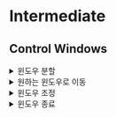 # Intermediate

## Control Windows
<details>
<summary>윈도우 분할</summary>
<div markdown="1">

- :sp || :split || Ctrl+w+s: split horizontally
- :vs || :vertical split || Ctrl+w+v: split vertically

</div>
</details>

<details>
<summary>원하는 윈도우로 이동</summary>
<div markdown="1">

- Ctrl+w+w: 다음 윈도우로 이동.
- Ctrl+w+h: 왼쪽 윈도우로 이동.
- Ctrl+w+j: 아래쪽 윈도우로 이동.
- Ctrl+w+k: 위쪽 윈도우로 이동.
- Ctrl+w+l: 오른쪽 윈도우로 이동.

</div>
</details>

<details>
<summary>윈도우 조정</summary>
<div markdown="1">

- Ctrl+w+x: 현재 윈도우와 가장 최근에 사용한 윈도우의 위치를 바꿈.
- Ctrl+w+=: 모든 윈도우의 크기를 균등하게 함.
- Ctrl+w+(n)<: 현재 윈도우의 크기를 오른쪽으로 n만큼 확대.
- Ctrl+w+(n)>: 현재 윈도우의 크기를 오른쪽으로 n만큼 축소.
- Ctrl+w+_: 현재 윈도우를 수평으로 최대화.
- Ctrl+w+|: 현재 윈도우를 수직으로 최대화.

</div>
</details>

<details>
<summary>윈도우 종료</summary>
<div markdown="1">

- :q || Ctrl+w+q: 현재 윈도우 종료.
- :w: 현재 윈도우에 열린 파일의 데이터 저장.

*:wq는 파일을 저장하고 윈도우를 종료한다.*
*:qa, :wa는 버퍼에 담긴 모든 파일에 명령을 수행한다. :wqa로 응용 가능.*

</div>
</details>
